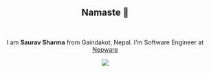 <h2 align="center">Namaste 🙏</h2>
<br>
<p align="center">I am <b>Saurav Sharma</b> from Gaindakot, Nepal. I'm Software Engineer at <a href="https://nepware.com">Nepware</a></p>

<div style="text-align:center">
<img src="https://github-readme-stats.vercel.app/api?username=iamsauravsharma&show_icons=true&title_color=fff&icon_color=79ff97&text_color=9f9f9f&bg_color=151515"/>
</div>
